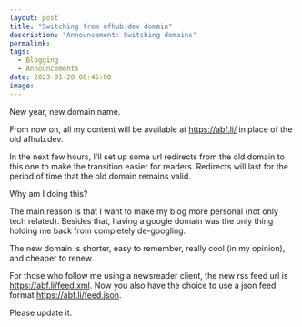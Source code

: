 ```yaml
---
layout: post
title: "Switching from afhub.dev domain"
description: "Announcement: Switching domains"
permalink: 
tags:
  - Blogging
  - Announcements
date: 2023-01-28 08:45:00
image:
---
```


New year, new domain name.

From now on, all my content will be available at <https://abf.li/> in place of the old afhub.dev.

In the next few hours, I'll set up some url redirects from the old domain to this one to make the transition easier for readers. Redirects will last for the period of time that the old domain remains valid.

Why am I doing this?

The main reason is that I want to make my blog more personal (not only tech related). Besides that, having a google domain was the only thing holding me back from completely de-googling.

The new domain is shorter, easy to remember, really cool (in my opinion), and cheaper to renew.

For those who follow me using a newsreader client, the new rss feed url is <https://abf.li/feed.xml>. Now you also have the choice to use a json feed format <https://abf.li/feed.json>.

Please update it.